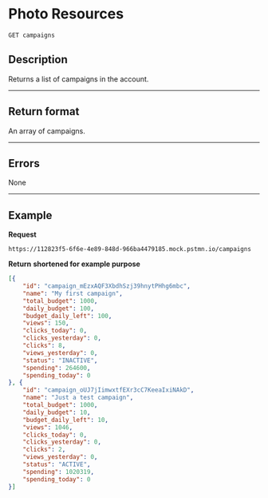# Photo Resources

    GET campaigns

## Description
Returns a list of campaigns in the account.

***

## Return format
An array of campaigns.

***

## Errors
None

***

## Example
**Request**

    https://112823f5-6f6e-4e89-848d-966ba4479185.mock.pstmn.io/campaigns

**Return** __shortened for example purpose__
``` json
[{
	"id": "campaign_mEzxAQF3XbdhSzj39hnytPHhg6mbc",
	"name": "My first campaign",
	"total_budget": 1000,
	"daily_budget": 100,
	"budget_daily_left": 100,
	"views": 150,
	"clicks_today": 0,
	"clicks_yesterday": 0,
	"clicks": 8,
	"views_yesterday": 0,
	"status": "INACTIVE",
	"spending": 264600,
	"spending_today": 0
}, {
	"id": "campaign_oUJ7jIimwxtfEXr3cC7KeeaIxiNAkD",
	"name": "Just a test campaign",
	"total_budget": 1000,
	"daily_budget": 10,
	"budget_daily_left": 10,
	"views": 1046,
	"clicks_today": 0,
	"clicks_yesterday": 0,
	"clicks": 2,
	"views_yesterday": 0,
	"status": "ACTIVE",
	"spending": 1020319,
	"spending_today": 0
}]
```